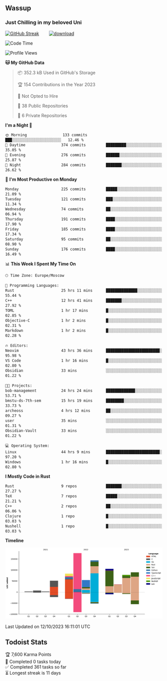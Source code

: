 ## Wassup 
### Just Chilling in my beloved Uni 

<!--
-->

[![GitHub Streak](http://github-readme-streak-stats.herokuapp.com?user=archeoss&theme=shades-of-purple&hide_border=true&date_format=j%20M%5B%20Y%5D)](https://git.io/streak-stats)&nbsp;&nbsp;&nbsp;&nbsp;&nbsp;&nbsp;&nbsp;&nbsp;[![download](https://user-images.githubusercontent.com/68448737/147796309-d8b65b1d-4dde-40d9-b03a-2b42aaa6cd43.jpeg)
](http://bmstu.ru/)

<!--START_SECTION:waka-->
![Code Time](http://img.shields.io/badge/Code%20Time-1%2C888%20hrs%2012%20mins-blue)

![Profile Views](http://img.shields.io/badge/Profile%20Views-56-blue)

**🐱 My GitHub Data** 

> 📦 352.3 kB Used in GitHub's Storage 
 > 
> 🏆 154 Contributions in the Year 2023
 > 
> 🚫 Not Opted to Hire
 > 
> 📜 38 Public Repositories 
 > 
> 🔑 6 Private Repositories 
 > 
**I'm a Night 🦉** 

```text
🌞 Morning                133 commits         ███░░░░░░░░░░░░░░░░░░░░░░   12.46 % 
🌆 Daytime                374 commits         █████████░░░░░░░░░░░░░░░░   35.05 % 
🌃 Evening                276 commits         ██████░░░░░░░░░░░░░░░░░░░   25.87 % 
🌙 Night                  284 commits         ███████░░░░░░░░░░░░░░░░░░   26.62 % 
```
📅 **I'm Most Productive on Monday** 

```text
Monday                   225 commits         █████░░░░░░░░░░░░░░░░░░░░   21.09 % 
Tuesday                  121 commits         ███░░░░░░░░░░░░░░░░░░░░░░   11.34 % 
Wednesday                74 commits          ██░░░░░░░░░░░░░░░░░░░░░░░   06.94 % 
Thursday                 191 commits         ████░░░░░░░░░░░░░░░░░░░░░   17.90 % 
Friday                   185 commits         ████░░░░░░░░░░░░░░░░░░░░░   17.34 % 
Saturday                 95 commits          ██░░░░░░░░░░░░░░░░░░░░░░░   08.90 % 
Sunday                   176 commits         ████░░░░░░░░░░░░░░░░░░░░░   16.49 % 
```


📊 **This Week I Spent My Time On** 

```text
🕑︎ Time Zone: Europe/Moscow

💬 Programming Languages: 
Rust                     25 hrs 11 mins      ██████████████░░░░░░░░░░░   55.44 % 
C++                      12 hrs 41 mins      ███████░░░░░░░░░░░░░░░░░░   27.92 % 
TOML                     1 hr 17 mins        █░░░░░░░░░░░░░░░░░░░░░░░░   02.85 % 
Objective-C              1 hr 2 mins         █░░░░░░░░░░░░░░░░░░░░░░░░   02.31 % 
Markdown                 1 hr 2 mins         █░░░░░░░░░░░░░░░░░░░░░░░░   02.28 % 

🔥 Editors: 
Neovim                   43 hrs 36 mins      ████████████████████████░   95.98 % 
VS Code                  1 hr 16 mins        █░░░░░░░░░░░░░░░░░░░░░░░░   02.80 % 
Obsidian                 33 mins             ░░░░░░░░░░░░░░░░░░░░░░░░░   01.22 % 

🐱‍💻 Projects: 
bob-management           24 hrs 24 mins      █████████████░░░░░░░░░░░░   53.71 % 
bmstu-ds-7th-sem         15 hrs 19 mins      ████████░░░░░░░░░░░░░░░░░   33.73 % 
archeoss                 4 hrs 12 mins       ██░░░░░░░░░░░░░░░░░░░░░░░   09.27 % 
user                     35 mins             ░░░░░░░░░░░░░░░░░░░░░░░░░   01.31 % 
Obsidian-Vault           33 mins             ░░░░░░░░░░░░░░░░░░░░░░░░░   01.22 % 

💻 Operating System: 
Linux                    44 hrs 9 mins       ████████████████████████░   97.20 % 
Windows                  1 hr 16 mins        █░░░░░░░░░░░░░░░░░░░░░░░░   02.80 % 
```

**I Mostly Code in Rust** 

```text
Rust                     9 repos             ███████░░░░░░░░░░░░░░░░░░   27.27 % 
TeX                      7 repos             █████░░░░░░░░░░░░░░░░░░░░   21.21 % 
C++                      2 repos             ██░░░░░░░░░░░░░░░░░░░░░░░   06.06 % 
Clojure                  1 repo              █░░░░░░░░░░░░░░░░░░░░░░░░   03.03 % 
Nushell                  1 repo              █░░░░░░░░░░░░░░░░░░░░░░░░   03.03 % 
```



**Timeline**

![Lines of Code chart](https://raw.githubusercontent.com/archeoss/archeoss/master/assets/bar_graph.png)


 Last Updated on 12/10/2023 16:11:01 UTC
<!--END_SECTION:waka-->

## Todoist Stats

<!-- TODO-IST:START -->
🏆  7,600 Karma Points           
🌸  Completed 0 tasks today           
✅  Completed 361 tasks so far           
⏳  Longest streak is 11 days
<!-- TODO-IST:END -->

